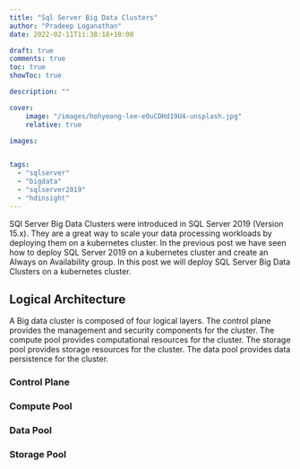 ```yaml
---
title: "Sql Server Big Data Clusters"
author: "Pradeep Loganathan"
date: 2022-02-11T11:38:18+10:00

draft: true
comments: true
toc: true
showToc: true

description: ""

cover:
    image: "/images/hohyeong-lee-e0uCDHd19U4-unsplash.jpg"
    relative: true

images:


tags:
  - "sqlserver"
  - "bigdata"
  - "sqlserver2019"
  - "hdinsight"
---
```


SQl Server Big Data Clusters were introduced in SQL Server 2019 (Version 15.x). They are a great way to scale your data processing workloads by deploying them on a kubernetes cluster. In the previous post we have seen how to deploy SQL Server 2019 on a kubernetes cluster and create an Always on Availability group. In this post we will deploy SQL Server Big Data Clusters on a kubernetes cluster.

## Logical Architecture

A Big data cluster is composed of four logical layers. The control plane provides the management and security components for the cluster. The compute pool provides computational resources for the cluster. The storage pool provides storage resources for the cluster. The data pool provides data persistence for the cluster.

### Control Plane

### Compute Pool

### Data Pool

### Storage Pool


